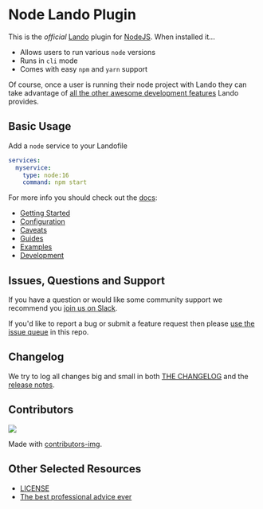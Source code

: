 # Node Lando Plugin

This is the _official_ [Lando](https://lando.dev) plugin for [NodeJS](https://nodejs.org/en/). When installed it...

* Allows users to run various `node` versions
* Runs in `cli` mode
* Comes with easy `npm` and `yarn` support

Of course, once a user is running their node project with Lando they can take advantage of [all the other awesome development features](https://docs.lando.dev) Lando provides.

## Basic Usage

Add a `node` service to your Landofile

```yaml
services:
  myservice:
    type: node:16
    command: npm start
```

For more info you should check out the [docs](https://docs.lando.dev/node):

* [Getting Started](https://docs.lando.dev/node/)
* [Configuration](https://docs.lando.dev/node/config.html)
* [Caveats](https://docs.lando.dev/node/caveats.html)
* [Guides](https://docs.lando.dev/guides.html)
* [Examples](https://github.com/lando/node/tree/main/examples)
* [Development](https://docs.lando.dev/node/development.html)

## Issues, Questions and Support

If you have a question or would like some community support we recommend you [join us on Slack](https://launchpass.com/devwithlando).

If you'd like to report a bug or submit a feature request then please [use the issue queue](https://github.com/lando/node/issues/new/choose) in this repo.

## Changelog

We try to log all changes big and small in both [THE CHANGELOG](https://github.com/lando/node/blob/main/CHANGELOG.md) and the [release notes](https://github.com/lando/node/releases).

## Contributors

<a href="https://github.com/lando/node/graphs/contributors">
  <img src="https://contrib.rocks/image?repo=lando/node" />
</a>

Made with [contributors-img](https://contrib.rocks).

## Other Selected Resources

* [LICENSE](https://github.com/lando/node/blob/main/LICENSE.md)
* [The best professional advice ever](https://www.youtube.com/watch?v=tkBVDh7my9Q)
